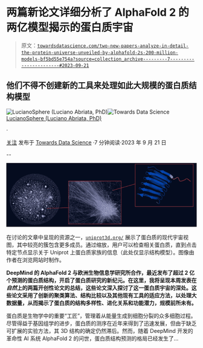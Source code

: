 # 两篇新论文详细分析了 AlphaFold 2 的两亿模型揭示的蛋白质宇宙

> 原文：[`towardsdatascience.com/two-new-papers-analyze-in-detail-the-protein-universe-unveiled-by-alphafold-2s-200-million-models-bf5bd55e754a?source=collection_archive---------7-----------------------#2023-09-21`](https://towardsdatascience.com/two-new-papers-analyze-in-detail-the-protein-universe-unveiled-by-alphafold-2s-200-million-models-bf5bd55e754a?source=collection_archive---------7-----------------------#2023-09-21)

## 他们不得不创建新的工具来处理如此大规模的蛋白质结构模型

[](https://lucianosphere.medium.com/?source=post_page-----bf5bd55e754a--------------------------------)![LucianoSphere (Luciano Abriata, PhD)](https://lucianosphere.medium.com/?source=post_page-----bf5bd55e754a--------------------------------)[](https://towardsdatascience.com/?source=post_page-----bf5bd55e754a--------------------------------)![Towards Data Science](https://towardsdatascience.com/?source=post_page-----bf5bd55e754a--------------------------------) [LucianoSphere (Luciano Abriata, PhD)](https://lucianosphere.medium.com/?source=post_page-----bf5bd55e754a--------------------------------)

·

[关注](https://medium.com/m/signin?actionUrl=https%3A%2F%2Fmedium.com%2F_%2Fsubscribe%2Fuser%2Fd28939b5ab78&operation=register&redirect=https%3A%2F%2Ftowardsdatascience.com%2Ftwo-new-papers-analyze-in-detail-the-protein-universe-unveiled-by-alphafold-2s-200-million-models-bf5bd55e754a&user=LucianoSphere+%28Luciano+Abriata%2C+PhD%29&userId=d28939b5ab78&source=post_page-d28939b5ab78----bf5bd55e754a---------------------post_header-----------) 发布于 [Towards Data Science](https://towardsdatascience.com/?source=post_page-----bf5bd55e754a--------------------------------) ·7 分钟阅读·2023 年 9 月 21 日[](https://medium.com/m/signin?actionUrl=https%3A%2F%2Fmedium.com%2F_%2Fvote%2Ftowards-data-science%2Fbf5bd55e754a&operation=register&redirect=https%3A%2F%2Ftowardsdatascience.com%2Ftwo-new-papers-analyze-in-detail-the-protein-universe-unveiled-by-alphafold-2s-200-million-models-bf5bd55e754a&user=LucianoSphere+%28Luciano+Abriata%2C+PhD%29&userId=d28939b5ab78&source=-----bf5bd55e754a---------------------clap_footer-----------)

--

[](https://medium.com/m/signin?actionUrl=https%3A%2F%2Fmedium.com%2F_%2Fbookmark%2Fp%2Fbf5bd55e754a&operation=register&redirect=https%3A%2F%2Ftowardsdatascience.com%2Ftwo-new-papers-analyze-in-detail-the-protein-universe-unveiled-by-alphafold-2s-200-million-models-bf5bd55e754a&source=-----bf5bd55e754a---------------------bookmark_footer-----------)![](img/79ab585bd4935c9a93826c1a29254aa1.png)

在讨论的文章中呈现的资源之一，[`uniprot3d.org/`](https://uniprot3d.org/) 展示了蛋白质的现代宇宙视图，其中较亮的簇包含更多成员。通过缩放，用户可以检查相关蛋白质，直到点击特定节点显示关于 Uniprot 上蛋白质家族的信息（此处仅显示结构模型）。图像由作者在浏览网站时制作。

**DeepMind 的 AlphaFold 2 与欧洲生物信息学研究所合作，最近发布了超过 2 亿个预测的蛋白质结构，开启了蛋白质研究的新纪元。在这里，我将呈现本周发表在*自然*上的两篇开创性论文的总结，这些论文深入探讨了这一蛋白质宇宙的深处。这些论文采用了创新的聚类算法、结构比较以及其他现有工具的适应方法，以处理大数据量，从而揭示了蛋白质的结构多样性、进化关系和功能潜力，规模前所未有。**

蛋白质是生物学中的重要“工匠”，管理着从能量生成到细胞分裂的众多细胞过程。尽管得益于基因组学的进步，蛋白质的测序在近年来得到了迅速发展，但由于缺乏可扩展的实验方法，其 3D 结构的确定仍然滞后。然而，随着 DeepMind 开发的革命性 AI 系统 AlphaFold 2 的问世，蛋白质结构预测的格局已经发生了…
